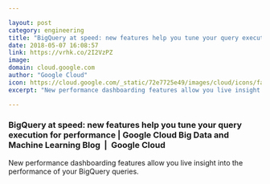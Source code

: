 ```yaml
---

layout: post
category: engineering
title: "BigQuery at speed: new features help you tune your query execution for performance"
date: 2018-05-07 16:08:57
link: https://vrhk.co/2I2VzPZ
image: 
domain: cloud.google.com
author: "Google Cloud"
icon: https://cloud.google.com/_static/72e7725e49/images/cloud/icons/favicons/onecloud/apple-icon.png
excerpt: "New performance dashboarding features allow you live insight into the performance of your BigQuery queries."

---
```


### BigQuery at speed: new features help you tune your query execution for performance | Google Cloud Big Data and Machine Learning Blog  |  Google Cloud

New performance dashboarding features allow you live insight into the performance of your BigQuery queries.